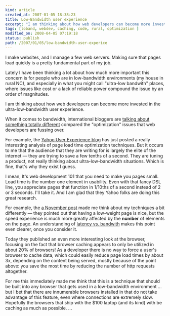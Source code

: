 ```yaml
---
kind: article
created_at: 2007-01-05 18:38:23
title: Low-Bandwidth user experience
excerpt: "I am thinking about how web developers can become more invested in the ultra-low-bandwidth user experience."
tags: [loband, webdev, caching, code, rural, optimization ]
modified_on: 2008-04-05 07:19:18
status: publish 
path: /2007/01/05/low-bandwidth-user-experice
---
```


I make websites, and I manage a few web servers. Making sure that pages load quickly is a pretty fundamental part of my job. 

Lately I have been thinking a lot about how much more important this concern is for people who are in low-bandwidth  environments (my house in rural NC), and especially in what you might call "ultra-low bandwith" places, where issues like cost or a lack of reliable power compound the issue by an order of magnitudes.

I am thinking about how web developers can become more invested in the ultra-low-bandwidth user experience.  

When it comes to bandwidth, international bloggers are <a href="http://www.globalvoicesonline.org/found/?cof=FORID%3A9&q=bandwidth&btnG=Search+%C2%BB&cx=000932313665553177304%3Adg67ra11mvs#1035">talking about something totally different</a> compared the "optimization" issues that web developers are fussing over. 

For example, the <a href="http://www.ysearchblog.com/">Yahoo User Experience blog</a> has just posted a really interesting analysis of page load time optimization techniques. But it occurs to me that the audience that they are writing for is largely the elite of the internet &mdash; they are trying to save a few tenths of a second. They are tuning a product, not really thinking about ultra-low-bandwidth situations. Which is fine, that's why they exist I guess. 

I mean, It's web development 101 that you need to make you pages small. Load time is the number one element in usability. Even with that fancy DSL line, you appreciate pages that function in 1/10ths of a second instead of 2 or 3 seconds.  I'll take it. And I am glad that they Yahoo folks are doing this great research. 

For example, the <a href="http://yuiblog.com/blog/2006/11/28/performance-research-part-1/">a November post</a> made me think about my techniques a bit differently &mdash; they pointed out that having a low-weight page is nice, but the speed experience is much more greatly affected by the <strong>number</strong> of elements on the page. An understanding of <a href="http://rescomp.stanford.edu/~cheshire/rants/Latency.html">latency vs. bandwith</a> makes this point even clearer, once you consider it.

Today they published an even more interesting look at the browser, focusing on the fact that browser caching appears to only be utilized in about 20% of browsers! As a developer there is no way to force a user's browser to cache data, which could easily reduce page load times by about 3x, depending on the content being served, mostly because of the point above: you save the most time by reducing the number of http requests altogether.

For me this immediately made me think that this is a technique that should be built into any browser that gets used in a low-bandwidth environment ... but I bet that there are innumerable browsers installed in that do not take advantage of this feature, even where connections are extremely slow. Hopefully the browsers that ship with the $100 laptop (and its kind) with be caching as much as possible. ...
